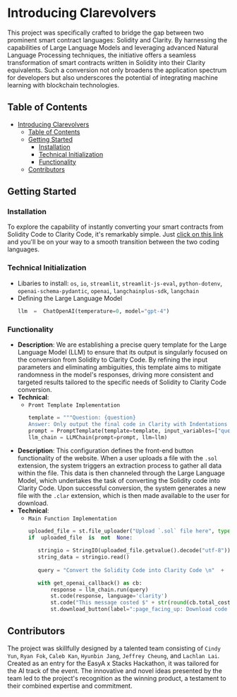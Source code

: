 # Introducing Clarevolvers
This project was specifically crafted to bridge the gap between two prominent smart contract languages: Solidity and Clarity. By harnessing the capabilities of Large Language Models and leveraging advanced Natural Language Processing techniques, the initiative offers a seamless transformation of smart contracts written in Solidity into their Clarity equivalents. Such a conversion not only broadens the application spectrum for developers but also underscores the potential of integrating machine learning with blockchain technologies.
## Table of Contents  
- [Introducing Clarevolvers](#introducing-clarevolvers)
  - [Table of Contents](#table-of-contents)
  - [Getting Started](#getting-started)
    - [Installation](#installation)
    - [Technical Initialization](#technical-initialization)
    - [Functionality](#functionality)
  - [Contributors](#contributors)

## Getting Started  
### Installation 
To explore the capability of instantly converting your smart contracts from Solidity Code to Clarity Code, it's remarkably simple. Just [click on this link](https://sol2clar.streamlit.app/) and you'll be on your way to a smooth transition between the two coding languages.

### Technical Initialization
- Libaries to install: `os`, `io`, `streamlit`, `streamlit-js-eval`, `python-dotenv`, `openai-schema-pydantic`, `openai`, `langchainplus-sdk`, `langchain`
- Defining the Large Language Model
	```python
	llm  =  ChatOpenAI(temperature=0, model="gpt-4")
	```

### Functionality
   - **Description**: We are establishing a precise query template for the Large Language Model (LLM) to ensure that its output is singularly focused on the conversion from Solidity to Clarity Code. By refining the input parameters and eliminating ambiguities, this template aims to mitigate randomness in the model's responses, driving more consistent and targeted results tailored to the specific needs of Solidity to Clarity Code conversion.
   - **Technical**: 
		- `Promt Template Implementation`
			 ```python
			template = """Question: {question}
			Answer: Only output the final code in Clarity with Indentations & Comments"""
			prompt = PromptTemplate(template=template, input_variables=["question"])
			llm_chain = LLMChain(prompt=prompt, llm=llm)
			```
   - **Description**: This configuration defines the front-end button functionality of the website. When a user uploads a file with the `.sol` extension, the system triggers an extraction process to gather all data within the file. This data is then channeled through the Large Language Model, which undertakes the task of converting the Solidity code into Clarity Code. Upon successful conversion, the system generates a new file with the `.clar` extension, which is then made available to the user for download.
   - **Technical**: 
		- `Main Function Implementation`
			 ```python
			uploaded_file = st.file_uploader("Upload `.sol` file here", type="sol")
			if  uploaded_file  is  not  None:
			
				stringio = StringIO(uploaded_file.getvalue().decode("utf-8"))
				string_data = stringio.read()
				
				query = "Convert the Solidity Code into Clarity Code \n"  +  string_data

				with get_openai_callback() as cb:
					response = llm_chain.run(query)
					st.code(response, language='clarity')
					st.code("This message costed $" + str(round(cb.total_cost, 4)), language='python')
					st.download_button(label=":page_facing_up: Download code as `.clar`", data=response, file_name=(str(uploaded_file.name) + ".clar"))
			```

    
## Contributors
The project was skillfully designed by a talented team consisting of `Cindy Yun`, `Ryan Fok`, `Caleb Kan`, `Hyunbin Jang`, `Jeffrey Cheung`, and `Lachlan Lai`. Created as an entry for the EasyA x Stacks Hackathon, it was tailored for the AI track of the event. The innovative and novel ideas presented by the team led to the project's recognition as the winning product, a testament to their combined expertise and commitment.